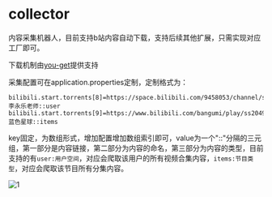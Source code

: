 # collector
内容采集机器人，目前支持b站内容自动下载，支持后续其他扩展，只需实现对应工厂即可。

下载机制由[you-get](https://github.com/soimort/you-get)提供支持

采集配置可在application.properties定制，定制格式为：
```
bilibili.start.torrents[8]=https://space.bilibili.com/9458053/channel/series::李永乐老师::user
bilibili.start.torrents[9]=https://www.bilibili.com/bangumi/play/ss20490::蓝色星球::items
```

key固定，为数组形式，增加配置增加数组索引即可，value为一个"::"分隔的三元组，第一部分是内容链接，第二部分为内容的命名，第三部分为内容的类型，目前支持的有`user:用户空间`，对应会爬取该用户的所有视频合集内容，`items:节目类型`，对应会爬取该节目所有分集内容。

![1](https://user-images.githubusercontent.com/3371714/193178678-eea32210-4a91-45d4-a527-8ca8eb9d3290.jpg)
